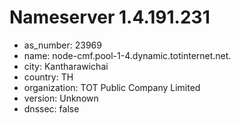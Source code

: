 # Nameserver 1.4.191.231

* as_number: 23969
* name: node-cmf.pool-1-4.dynamic.totinternet.net.
* city: Kantharawichai
* country: TH
* organization: TOT Public Company Limited
* version: Unknown
* dnssec: false
